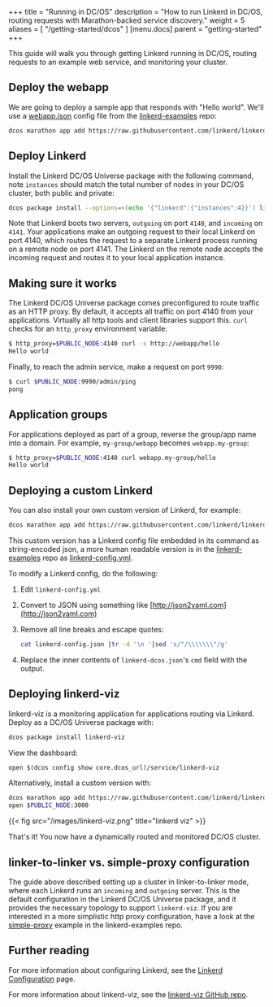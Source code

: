 +++
title = "Running in DC/OS"
description = "How to run Linkerd in DC/OS, routing requests with Marathon-backed service discovery."
weight = 5
aliases = [
  "/getting-started/dcos"
]
[menu.docs]
  parent = "getting-started"
+++

This guide will walk you through getting Linkerd running in DC/OS, routing
requests to an example web service, and monitoring your cluster.

## Deploy the webapp

We are going to deploy a sample app that responds with "Hello world". We'll use
a
[webapp.json](https://raw.githubusercontent.com/linkerd/linkerd-examples/master/dcos/webapp.json)
config file from the [linkerd-examples](https://github.com/linkerd/linkerd-examples)
repo:

```bash
dcos marathon app add https://raw.githubusercontent.com/linkerd/linkerd-examples/master/dcos/webapp.json
```

## Deploy Linkerd

Install the Linkerd DC/OS Universe package with the following command, note
`instances` should match the total number of nodes in your DC/OS cluster, both
public and private:

```bash
dcos package install --options=<(echo '{"linkerd":{"instances":4}}') linkerd
```

Note that Linkerd boots two servers, `outgoing` on port `4140`, and `incoming`
on `4141`. Your applications make an outgoing request to their local Linkerd on
port 4140, which routes the request to a separate Linkerd process running on a
remote node on port 4141. The Linkerd on the remote node accepts the incoming
request and routes it to your local application instance.

## Making sure it works

The Linkerd DC/OS Universe package comes preconfigured to route traffic as an
HTTP proxy. By default, it accepts all traffic on port 4140 from your
applications. Virtually all http tools and client libraries support this. `curl`
checks for an `http_proxy` environment variable:

```bash
$ http_proxy=$PUBLIC_NODE:4140 curl -s http://webapp/hello
Hello world
```

Finally, to reach the admin service, make a request on port `9990`:

```bash
$ curl $PUBLIC_NODE:9990/admin/ping
pong
```

## Application groups

For applications deployed as part of a group, reverse the group/app name into a
domain. For example, `my-group/webapp` becomes `webapp.my-group`:

```bash
$ http_proxy=$PUBLIC_NODE:4140 curl webapp.my-group/hello
Hello world
```

## Deploying a custom Linkerd

You can also install your own custom version of Linkerd, for example:

```bash
dcos marathon app add https://raw.githubusercontent.com/linkerd/linkerd-examples/master/dcos/linker-to-linker/linkerd-dcos.json
```

This custom version has a Linkerd config file embedded in its command as
string-encoded json, a more human readable version is in the
[linkerd-examples](https://github.com/linkerd/linkerd-examples)
repo as
[linkerd-config.yml](https://raw.githubusercontent.com/linkerd/linkerd-examples/master/dcos/linker-to-linker/linkerd-config.yml).

To modify a Linkerd config, do the following:

1. Edit `linkerd-config.yml`
1. Convert to JSON using something like [http://json2yaml.com](http://json2yaml.com)
1. Remove all line breaks and escape quotes:

    ```bash
    cat linkerd-config.json |tr -d '\n '|sed 's/"/\\\\\\\"/g'
    ```

1. Replace the inner contents of `linkerd-dcos.json`'s `cmd` field with the
output.

## Deploying linkerd-viz

linkerd-viz is a monitoring application for applications routing via Linkerd.
Deploy as a DC/OS Universe package with:

```bash
dcos package install linkerd-viz
```

View the dashboard:

```bash
open $(dcos config show core.dcos_url)/service/linkerd-viz
```

Alternatively, install a custom version with:

```bash
dcos marathon app add https://raw.githubusercontent.com/linkerd/linkerd-viz/master/dcos/linkerd-viz.json
open $PUBLIC_NODE:3000
```

{{< fig src="/images/linkerd-viz.png" title="linkerd viz" >}}

That's it! You now have a dynamically routed and monitored DC/OS cluster.

## linker-to-linker vs. simple-proxy configuration

The guide above described setting up a cluster in linker-to-linker mode, where
each Linkerd runs an `incoming` and `outgoing` server. This is the default
configuration in the Linkerd DC/OS Universe package, and it provides the
necessary topology to support `linkerd-viz`. If you are interested in a more
simplistic http proxy configuration, have a look at the
[simple-proxy](https://github.com/linkerd/linkerd-examples/tree/master/dcos/simple-proxy)
example in the linkerd-examples repo.

## Further reading

For more information about configuring Linkerd, see the
[Linkerd Configuration](https://api.linkerd.io/latest/linkerd) page.

For more information about linkerd-viz, see the
[linkerd-viz GitHub repo](https://github.com/linkerd/linkerd-viz).
